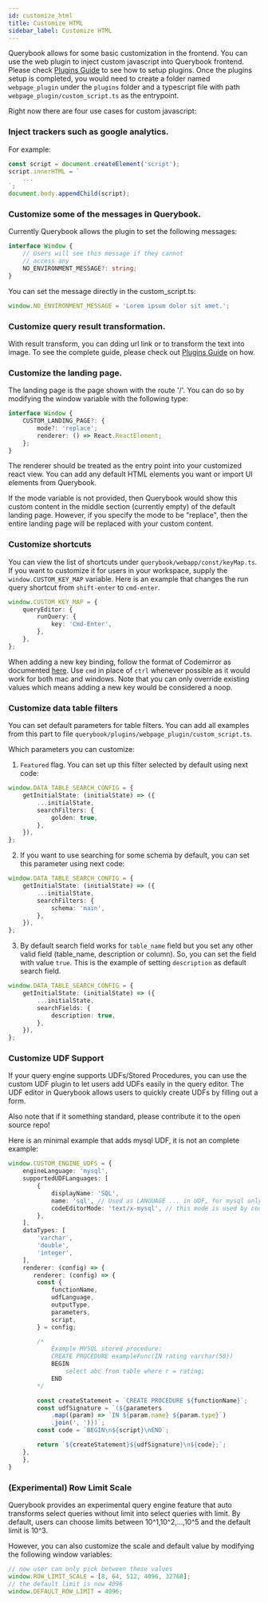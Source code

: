 ```yaml
---
id: customize_html
title: Customize HTML
sidebar_label: Customize HTML
---
```


Querybook allows for some basic customization in the frontend. You can use the web plugin to inject custom javascript into Querybook frontend. Please check [Plugins Guide](plugins.md) to see how to setup plugins. Once the plugins setup is completed, you would need to create a folder named `webpage_plugin` under the `plugins` folder and a typescript file with path `webpage_plugin/custom_script.ts` as the entrypoint.

Right now there are four use cases for custom javascript:

### Inject trackers such as google analytics.

For example:

```typescript
const script = document.createElement('script');
script.innerHTML = `
    ...
`;
document.body.appendChild(script);
```

### Customize some of the messages in Querybook.

Currently Querybook allows the plugin to set the following messages:

```typescript
interface Window {
    // Users will see this message if they cannot
    // access any
    NO_ENVIRONMENT_MESSAGE?: string;
}
```

You can set the message directly in the custom_script.ts:

```typescript
window.NO_ENVIRONMENT_MESSAGE = 'Lorem ipsum dolor sit amet.';
```

### Customize query result transformation.

With result transform, you can dding url link or to transform the text into image. To see the complete guide, please check out [Plugins Guide](add_query_result_transform.md) on how.

### Customize the landing page.

The landing page is the page shown with the route '/'. You can do so by modifying the window variable with the following type:

```typescript
interface Window {
    CUSTOM_LANDING_PAGE?: {
        mode?: 'replace';
        renderer: () => React.ReactElement;
    };
}
```

The renderer should be treated as the entry point into your customized react view. You can add any default HTML elements you want or import UI elements from Querybook.

If the mode variable is not provided, then Querybook would show this custom content in the middle section (currently empty) of the default landing page. However, if you specify the mode to be "replace", then the entire landing page will be replaced with your custom content.

### Customize shortcuts

You can view the list of shortcuts under `querybook/webapp/const/keyMap.ts`. If you want to customize it for users in your workspace, supply the `window.CUSTOM_KEY_MAP` variable. Here is an example that changes the run query shortcut from `shift-enter` to `cmd-enter`.

```typescript
window.CUSTOM_KEY_MAP = {
    queryEditor: {
        runQuery: {
            key: 'Cmd-Enter',
        },
    },
};
```

When adding a new key binding, follow the format of Codemirror as documented [here](https://codemirror.net/doc/manual.html#keymaps). Use `cmd` in place of `ctrl` whenever possible as it would work for both mac and windows. Note that you can only override existing values which means adding a new key would be considered a noop.

### Customize data table filters

You can set default parameters for table filters. You can add all examples from this part to file `querybook/plugins/webpage_plugin/custom_script.ts`.

Which parameters you can customize:

1. `Featured` flag. You can set up this filter selected by default using next code:

```typescript
window.DATA_TABLE_SEARCH_CONFIG = {
    getInitialState: (initialState) => ({
        ...initialState,
        searchFilters: {
            golden: true,
        },
    }),
};
```

2. If you want to use searching for some schema by default, you can set this parameter using next code:

```typescript
window.DATA_TABLE_SEARCH_CONFIG = {
    getInitialState: (initialState) => ({
        ...initialState,
        searchFilters: {
            schema: 'main',
        },
    }),
};
```

3. By default search field works for `table_name` field but you set any other valid field (table_name, description or column).
   So, you can set the field with value `true`. This is the example of setting `description` as default search field.

```typescript
window.DATA_TABLE_SEARCH_CONFIG = {
    getInitialState: (initialState) => ({
        ...initialState,
        searchFields: {
            description: true,
        },
    }),
};
```

### Customize UDF Support

If your query engine supports UDFs/Stored Procedures, you can use the custom UDF plugin to let users add UDFs easily in the query editor. The UDF editor in Querybook allows users to quickly create UDFs by filling out a form.

Also note that if it something standard, please contribute it to the open source repo!

Here is an minimal example that adds mysql UDF, it is not an complete example:

```typescript
window.CUSTOM_ENGINE_UDFS = {
    engineLanguage: 'mysql',
    supportedUDFLanguages: [
        {
            displayName: 'SQL',
            name: 'sql', // Used as LANGUAGE ... in UDF, for mysql only sql works
            codeEditorMode: 'text/x-mysql', // this mode is used by codemirror for editor support
        },
    ],
    dataTypes: [
        'varchar',
        'double',
        'integer',
    ],
    renderer: (config) => {
       renderer: (config) => {
        const {
            functionName,
            udfLanguage,
            outputType,
            parameters,
            script,
        } = config;

        /*
            Example MYSQL stored procedure:
            CREATE PROCEDURE exampleFunc(IN rating varchar(50))
            BEGIN
                select abc from table where r = rating;
            END
        */

        const createStatement = `CREATE PROCEDURE ${functionName}`;
        const udfSignature = `(${parameters
            .map((param) => `IN ${param.name} ${param.type}`)
            .join(', ')})`;
        const code = `BEGIN\n${script}\nEND`;

        return `${createStatement}${udfSignature}\n${code};`;
    },
    },
}
```

### (Experimental) Row Limit Scale

Querybook provides an experimental query engine feature that auto transforms select
queries without limit into select queries with limit. By default, users can choose
limits between 10^1,10^2,...,10^5 and the default limit is 10^3.

However, you can also customize the scale and default value by modifying the following
window variables:

```js
// now user can only pick between these values
window.ROW_LIMIT_SCALE = [8, 64, 512, 4096, 32768];
// the default limit is now 4096
window.DEFAULT_ROW_LIMIT = 4096;
```

